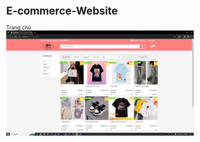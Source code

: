 # E-commerce-Website
Trang chủ 
![image alt](https://github.com/ngoctrang1903/E-commerce-Website/blob/684942bc8ab8d02fabcd1649d432154480f1b627/z5788071603146_a50f6273e5e5ae8bb3b6d3e88ce1aee4.jpg)
